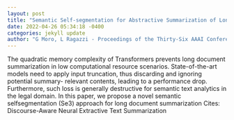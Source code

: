 ```yaml
--- 
layout: post 
title: "Semantic Self-segmentation for Abstractive Summarization of Long Legal Documents in Low-resource Regimes" 
date: 2022-04-26 05:34:18 -0400 
categories: jekyll update 
author: "G Moro, L Ragazzi - Proceedings of the Thirty-Six AAAI Conference on , 2022" 
--- 
```

The quadratic memory complexity of Transformers prevents long document summarization in low computational resource scenarios. State-of-the-art models need to apply input truncation, thus discarding and ignoring potential summary- relevant contents, leading to a performance drop. Furthermore, such loss is generally destructive for semantic text analytics in the legal domain. In this paper, we propose a novel semantic selfsegmentation (Se3) approach for long document summarization Cites: Discourse-Aware Neural Extractive Text Summarization